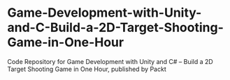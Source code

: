 # Game-Development-with-Unity-and-C-Build-a-2D-Target-Shooting-Game-in-One-Hour
Code Repository for Game Development with Unity and C# – Build a 2D Target Shooting Game in One Hour, published by Packt
